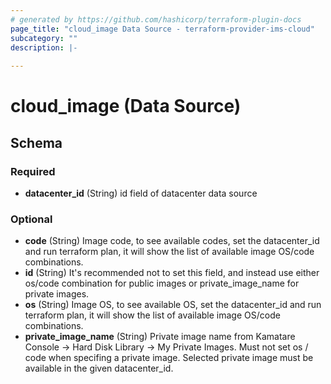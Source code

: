 ```yaml
---
# generated by https://github.com/hashicorp/terraform-plugin-docs
page_title: "cloud_image Data Source - terraform-provider-ims-cloud"
subcategory: ""
description: |-
  
---
```


# cloud_image (Data Source)





<!-- schema generated by tfplugindocs -->
## Schema

### Required

- **datacenter_id** (String) id field of datacenter data source

### Optional

- **code** (String) Image code, to see available codes, set the datacenter_id and run terraform plan, it will show the list of available image OS/code combinations.
- **id** (String) It's recommended not to set this field, and instead use either os/code combination for public images or private_image_name for private images.
- **os** (String) Image OS, to see available OS, set the datacenter_id and run terraform plan, it will show the list of available image OS/code combinations.
- **private_image_name** (String) Private image name from Kamatare Console -> Hard Disk Library -> My Private Images. Must not set os / code when specifing a private image. Selected private image must be available in the given datacenter_id.


